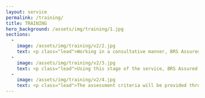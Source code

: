 ```yaml
---
layout: service
permalink: /training/
title: TRAINING
hero_background: /assets/img/training/1.jpg
sections:
  -
    image: /assets/img/training/v2/2.jpg
    text: <p class="lead">Working in a consultative manner, BRS Assured will create risk evaluation criteria that will address the specific areas of concern or the general working practices of an organisation.  May that risk be in the field of Health & Safety, Environment, Quality, Ethical Compliance or many other areas; the assessment criteria will ensure that all compliance requirements are captured, but more importantly, the answers to the concerns can be provided.</p>
  -
    image: /assets/img/training/v2/3.jpg
    text: <p class="lead">Using this stage of the service, BRS Assured will get to know your organisation and your own individual requirements.  Working with members of the compliance teams as well as the relevant legal representatives the assessment criteria will be drafted, agreed and where required trialled in a live environment.</p>
  -
    image: /assets/img/training/v2/4.jpg
    text: <p class="lead">The assessment criteria will be provided through our configurable cloud based platform which will also be used as part of the evaluation stage, ensuring audit and inspection teams are fully mobile; regardless of the locations of your offices, sites, retail outlets or any other industry specific locations.</p>
---
```

